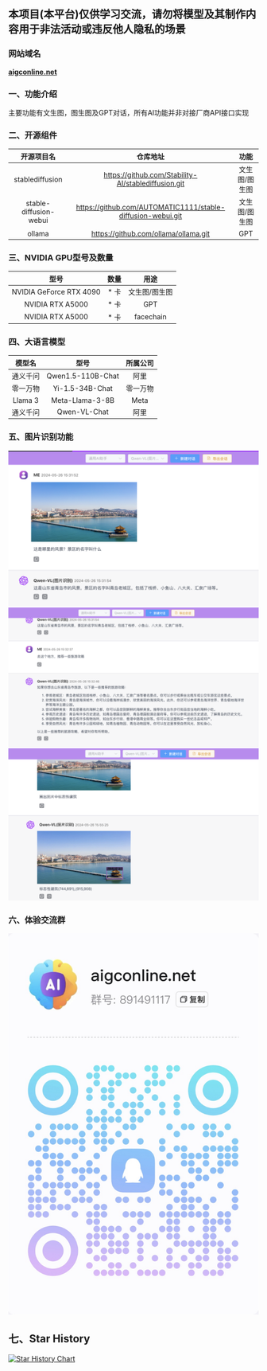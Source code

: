 ## 本项目(本平台)仅供学习交流，请勿将模型及其制作内容用于非法活动或违反他人隐私的场景
### 网站域名
[**aigconline.net**](http://aigconline.net/)

### 一、功能介绍
主要功能有文生图，图生图及GPT对话，所有AI功能并非对接厂商API接口实现

### 二、开源组件
| 开源项目名        | 仓库地址   |功能   |
| :--------:   | :--------:  | :--------:  |
| stablediffusion     | https://github.com/Stability-AI/stablediffusion.git   |文生图/图生图   |
| stable-diffusion-webui       |   https://github.com/AUTOMATIC1111/stable-diffusion-webui.git   |文生图/图生图   |
| ollama        |    https://github.com/ollama/ollama.git    | GPT  |
### 三、NVIDIA GPU型号及数量
| 型号        | 数量  |    用途     |
| :--------:   |:---:|:---------:|
| NVIDIA GeForce RTX 4090     | * 卡 |  文生图/图生图  |
| NVIDIA RTX A5000       | * 卡 |    GPT    |
| NVIDIA RTX A5000       | * 卡 | facechain |
### 四、大语言模型
| 模型名        |              型号              | 所属公司 |
| :--------:   |:----------------------------:|:----:|
| 通义千问     |      Qwen1.5-110B-Chat       |  阿里  |
| 零一万物     |       Yi-1.5-34B-Chat        | 零一万物 |
| Llama 3     |       Meta-Llama-3-8B        | Meta |
| 通义千问    |         Qwen-VL-Chat         |   阿里   |
### 五、图片识别功能
![](images/image_recognition1.png)
![](images/image_recognition2.png)
![](images/image_recognition3.png)
### 六、体验交流群
![](images/qrcode.jpg)
## 七、Star History
[![Star History Chart](https://api.star-history.com/svg?repos=aigconline/aigconline&type=Date)](https://star-history.com/#aigconline/aigconline&Date)